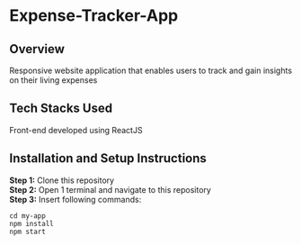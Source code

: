 # Expense-Tracker-App

## Overview
Responsive website application that enables users to track and gain insights on their living expenses

## Tech Stacks Used
Front-end developed using ReactJS <br/>

## Installation and Setup Instructions
**Step 1:** Clone this repository <br/>
**Step 2:** Open 1 terminal and navigate to this repository <br/>
**Step 3:** Insert following commands:
```
cd my-app
npm install
npm start
```

